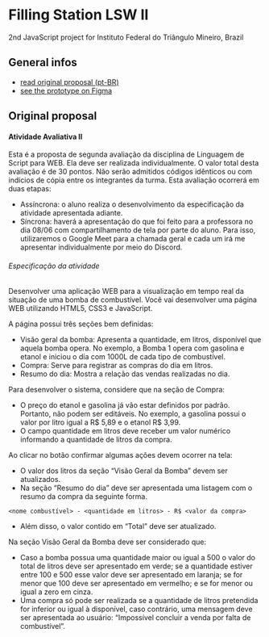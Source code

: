 # Filling Station LSW II
2nd JavaScript project for Instituto Federal do Triângulo Mineiro, Brazil

## General infos
* [read original proposal (pt-BR)](#general-infos)
* [see the prototype on Figma](https://www.figma.com/file/zKg0S3bWPGTMGzunwCxTRb/IFTM-Avalia%C3%A7%C3%A3o-2)

## Original proposal 
#### Atividade Avaliativa II
Esta é a proposta de segunda avaliação da disciplina de Linguagem de Script para WEB. Ela deve ser realizada individualmente. 
O valor total desta avaliação é de 30 pontos. Não serão admitidos códigos idênticos ou com indícios de cópia entre os integrantes da turma. Esta avaliação ocorrerá em duas etapas:
- Assíncrona: o aluno realiza o desenvolvimento da especificação da atividade apresentada adiante.
- Síncrona: haverá a apresentação do que foi feito para a professora no dia 08/06 com compartilhamento de tela por parte do aluno. Para isso, utilizaremos o Google Meet para a chamada geral e cada um irá me apresentar individualmente por meio do Discord.

###### Especificação da atividade
Desenvolver uma aplicação WEB para a visualização em tempo real da situação de uma bomba de combustível. Você vai desenvolver uma página WEB utilizando HTML5, CSS3 e JavaScript.

A página possui três seções bem definidas:
- Visão geral da bomba: Apresenta a quantidade, em litros, disponível que aquela bomba opera. No exemplo, a Bomba 1 opera com gasolina e etanol e iniciou o dia com 1000L de cada tipo de combustível.
- Compra: Serve para registrar as compras do dia em litros.
- Resumo do dia: Mostra a relação das vendas realizadas no dia.

Para desenvolver o sistema, considere que na seção de Compra:
- O preço do etanol e gasolina já vão estar definidos por padrão. Portanto, não podem ser editáveis. No exemplo, a gasolina possui o valor por litro igual a R$ 5,89 e o etanol R$ 3,99.
- O campo quantidade em litros deve receber um valor numérico informando a quantidade de litros da compra.

Ao clicar no botão confirmar algumas ações devem ocorrer na tela:
- O valor dos litros da seção “Visão Geral da Bomba” devem ser atualizados.
- Na seção “Resumo do dia” deve ser apresentada uma listagem com o resumo da compra da seguinte forma.
```
<nome combustível> - <quantidade em litros> - R$ <valor da compra>
```
- Além disso, o valor contido em “Total” deve ser atualizado.

Na seção Visão Geral da Bomba deve ser considerado que:
- Caso a bomba possua uma quantidade maior ou igual a 500 o valor do total de litros deve ser apresentado em verde; se a quantidade estiver entre 100 e 500 esse valor deve ser apresentado em laranja; se for menor que 100 deve ser apresentado em vermelho; e se for menor ou igual a zero em cinza.
- Uma compra só pode ser realizada se a quantidade de litros pretendida for inferior ou igual à disponível, caso contrário, uma mensagem deve ser apresentada ao usuário: “Impossível concluir a venda por falta de combustível”.

